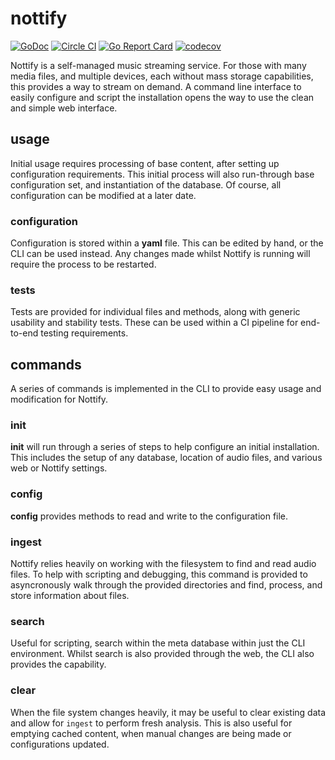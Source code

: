 # nottify

[![GoDoc](https://godoc.org/github.com/cloudcloud/nottify?status.svg)](https://godoc.org/github.com/cloudcloud/nottify)
[![Circle CI](https://circleci.com/gh/cloudcloud/nottify.svg?style=svg)](https://circleci.com/gh/cloudcloud/nottify)
[![Go Report Card](https://goreportcard.com/badge/github.com/cloudcloud/nottify)](https://goreportcard.com/report/github.com/cloudcloud/nottify)
[![codecov](https://codecov.io/gh/cloudcloud/nottify/branch/master/graph/badge.svg)](https://codecov.io/gh/cloudcloud/nottify)

Nottify is a self-managed music streaming service. For those with many media files, and multiple devices, each without mass storage capabilities, this provides a way to stream on demand. A command line interface to easily configure and script the installation opens the way to use the clean and simple web interface.

## usage

Initial usage requires processing of base content, after setting up configuration requirements. This
initial process will also run-through base configuration set, and instantiation of the database. Of
course, all configuration can be modified at a later date.

### configuration

Configuration is stored within a **yaml** file. This can be edited by hand, or the CLI can be used
instead. Any changes made whilst Nottify is running will require the process to be restarted.

### tests

Tests are provided for individual files and methods, along with generic usability and stability tests.
These can be used within a CI pipeline for end-to-end testing requirements.

## commands

A series of commands is implemented in the CLI to provide easy usage and modification for Nottify.

### init

**init** will run through a series of steps to help configure an initial installation. This includes
the setup of any database, location of audio files, and various web or Nottify settings.

### config

**config** provides methods to read and write to the configuration file.

### ingest

Nottify relies heavily on working with the filesystem to find and read audio files. To help with
scripting and debugging, this command is provided to asyncronously walk through the provided directories
and find, process, and store information about files.

### search

Useful for scripting, search within the meta database within just the CLI environment. Whilst search
is also provided through the web, the CLI also provides the capability.

### clear

When the file system changes heavily, it may be useful to clear existing data and allow for ``ingest``
to perform fresh analysis. This is also useful for emptying cached content, when manual changes are
being made or configurations updated.
